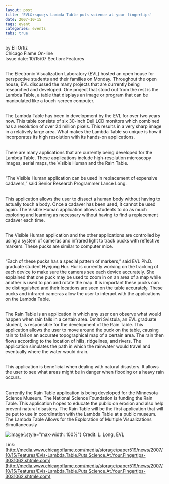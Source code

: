 ```yaml
---
layout: post
title: 'EVL&rsquo;s Lambda Table puts science at your fingertips'
date: 2007-10-15
tags: event
categories: events
tabs: true
---
```


by Eli Ortiz<br>
Chicago Flame On-line<br>
Issue date: 10/15/07 Section: Features<br><br>

The Electronic Visualization Laboratory (EVL) hosted an open house for perspective students and their families on Monday. Throughout the open house, EVL discussed the many projects that are currently being researched and developed. One project that stood out from the rest is the Lambda Table, a table that displays an image or program that can be manipulated like a touch-screen computer.<br><br>

The Lambda Table has been in development by the EVL for over two years now. This table consists of six 30-inch Dell LCD monitors which combined has a resolution of over 24 million pixels. This results in a very sharp image in a relatively large area. What makes the Lambda Table so unique is how it incorporates its high resolution with its hands-on applications.<br><br>

There are many applications that are currently being developed for the Lambda Table. These applications include high-resolution microscopy images, aerial maps, the Visible Human and the Rain Table.<br><br>

&ldquo;The Visible Human application can be used in replacement of expensive cadavers,&rdquo; said Senior Research Programmer Lance Long.<br><br>

This application allows the user to dissect a human body without having to actually touch a body. Once a cadaver has been used, it cannot be used again. The Visible Human application allows students to do as much exploring and learning as necessary without having to find a replacement cadaver each time.<br><br>

The Visible Human application and the other applications are controlled by using a system of cameras and infrared light to track pucks with reflective markers. These pucks are similar to computer mice.<br><br>

&ldquo;Each of these pucks has a special pattern of markers,&rdquo; said EVL Ph.D. graduate student Hyejung Hur. Hur is currently working on the tracking of each device to make sure the cameras see each device accurately. She explained that one puck may be used to zoom in on an area of a map while another is used to pan and rotate the map. It is important these pucks can be distinguished and their locations are seen on the table accurately. These pucks and infrared cameras allow the user to interact with the applications on the Lambda Table.<br><br>

The Rain Table is an application in which any user can observe what would happen when rain falls in a certain area. Dmitri Svistula, an EVL graduate student, is responsible for the development of the Rain Table. This application allows the user to move around the puck on the table, causing rain to fall on an accurate topographical map of a certain area. The rain then flows according to the location of hills, ridgelines, and rivers. The application simulates the path in which the rainwater would travel and eventually where the water would drain.<br><br>

This application is beneficial when dealing with natural disasters. It allows the user to see what areas might be in danger when flooding or a heavy rain occurs.<br><br>

Currently the Rain Table application is being developed for the Minnesota Science Museum. The National Science Foundation is funding the Rain Table. This application hopes to educate the public on erosion and also help prevent natural disasters. The Rain Table will be the first application that will be put to use in coordination with the Lambda Table at a public museum.
The Lambda Table Allows for the Exploration of Multiple Visualizations Simultaneously

![image](https://www.evl.uic.edu/output/originals/lambdatable.png-srcw.jpg){:style="max-width: 100%"}
Credit: L. Long, EVL


Link: [http://media.www.chicagoflame.com/media/storage/paper519/news/2007/10/15/Features/Evls-Lambda.Table.Puts.Science.At.Your.Fingertips-3031062.shtmle.com](http://media.www.chicagoflame.com/media/storage/paper519/news/2007/10/15/Features/Evls-Lambda.Table.Puts.Science.At.Your.Fingertips-3031062.shtmle.com)

